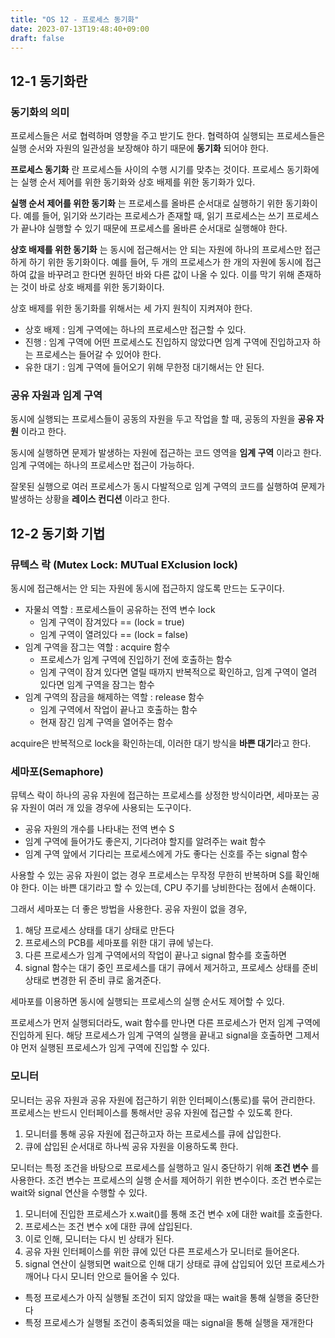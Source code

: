 ```yaml
---
title: "OS 12 - 프로세스 동기화"
date: 2023-07-13T19:48:40+09:00
draft: false
---
```


## 12-1 동기화란
### 동기화의 의미

프로세스들은 서로 협력하며 영향을 주고 받기도 한다. 협력하여 실행되는 프로세스들은 실행 순서와 자원의 일관성을 보장해야 하기 때문에 **동기화** 되어야 한다.

**프로세스 동기화** 란 프로세스들 사이의 수행 시기를 맞추는 것이다. 프로세스 동기화에는 실행 순서 제어를 위한 동기화와 상호 배제를 위한 동기화가 있다.

**실행 순서 제어를 위한 동기화** 는 프로세스를 올바른 순서대로 실행하기 위한 동기화이다. 예를 들어, 읽기와 쓰기라는 프로세스가 존재할 때, 읽기 프로세스는 쓰기 프로세스가 끝나야 실행할 수 있기 때문에 
프로세스를 올바른 순서대로 실행해야 한다.

**상호 배제를 위한 동기화** 는 동시에 접근해서는 안 되는 자원에 하나의 프로세스만 접근하게 하기 위한 동기화이다. 예를 들어, 두 개의 프로세스가 한 개의 자원에 동시에 접근하여 값을 바꾸려고 한다면 
원하던 바와 다른 값이 나올 수 있다. 이를 막기 위해 존재하는 것이 바로 상호 배제를 위한 동기화이다.

상호 배제를 위한 동기화를 위해서는 세 가지 원칙이 지켜져야 한다.
- 상호 배제 : 임계 구역에는 하나의 프로세스만 접근할 수 있다.
- 진행 : 임계 구역에 어떤 프로세스도 진입하지 않았다면 임계 구역에 진입하고자 하는 프로세스는 들어갈 수 있어야 한다.
- 유한 대기 : 임계 구역에 들어오기 위해 무한정 대기해서는 안 된다.

### 공유 자원과 임계 구역
동시에 실행되는 프로세스들이 공동의 자원을 두고 작업을 할 때, 공동의 자원을 **공유 자원** 이라고 한다.

동시에 실행하면 문제가 발생하는 자원에 접근하는 코드 영역을 **임계 구역** 이라고 한다. 임계 구역에는 하나의 프로세스만 접근이 가능하다.

잘못된 실행으로 여러 프로세스가 동시 다발적으로 임계 구역의 코드를 실행하여 문제가 발생하는 상황을 **레이스 컨디션** 이라고 한다.

## 12-2 동기화 기법
### 뮤텍스 락 (Mutex Lock: MUTual EXclusion lock)

동시에 접근해서는 안 되는 자원에 동시에 접근하지 않도록 만드는 도구이다.
- 자물쇠 역할 : 프로세스들이 공유하는 전역 변수 lock
  - 임계 구역이 잠겨있다 == (lock = true)
  - 임계 구역이 열려있다 == (lock = false)
- 임계 구역을 잠그는 역할 : acquire 함수
  - 프로세스가 임계 구역에 진입하기 전에 호출하는 함수
  - 임계 구역이 잠겨 있다면 열릴 때까지 반복적으로 확인하고, 임계 구역이 열려 있다면 임계 구역을 잠그는 함수
- 임계 구역의 잠금을 해제하는 역할 : release 함수
  - 임계 구역에서 작업이 끝나고 호출하는 함수
  - 현재 잠긴 임계 구역을 열어주는 함수

acquire은 반복적으로 lock을 확인하는데, 이러한 대기 방식을 **바쁜 대기**라고 한다.

### 세마포(Semaphore)
뮤텍스 락이 하나의 공유 자원에 접근하는 프로세스를 상정한 방식이라면, 세마포는 공유 자원이 여러 개 있을 경우에 사용되는 도구이다.
- 공유 자원의 개수를 나타내는 전역 변수 S
- 임계 구역에 들어가도 좋은지, 기다려야 할지를 알려주는 wait 함수
- 임계 구역 앞에서 기다리는 프로세스에게 가도 좋다는 신호를 주는 signal 함수

사용할 수 있는 공유 자원이 없는 경우 프로세스는 무작정 무한히 반복하며 S를 확인해야 한다. 이는 바쁜 대기라고 할 수 있는데, CPU 주기를 낭비한다는 점에서 손해이다.

그래서 세마포는 더 좋은 방법을 사용한다. 공유 자원이 없을 경우,
1. 해당 프로세스 상태를 대기 상태로 만든다
2. 프로세스의 PCB를 세마포를 위한 대기 큐에 넣는다.
3. 다른 프로세스가 임계 구역에서의 작업이 끝나고 signal 함수를 호출하면
4. signal 함수는 대기 중인 프로세스를 대기 큐에서 제거하고, 프로세스 상태를 준비 상태로 변경한 뒤 준비 큐로 옮겨준다.

세마포를 이용하면 동시에 실행되는 프로세스의 실행 순서도 제어할 수 있다.

프로세스가 먼저 실행되더라도, wait 함수를 만나면 다른 프로세스가 먼저 임계 구역에 진입하게 된다. 해당 프로세스가 임계 구역의 실행을 끝내고 signal을 호출하면 그제서야 먼저 실행된 프로세스가 임게 
구역에 진입할 수 있다.

### 모니터
모니터는 공유 자원과 공유 자원에 접근하기 위한 인터페이스(통로)를 묶어 관리한다. 프로세스는 반드시 인터페이스를 통해서만 공유 자원에 접근할 수 있도록 한다.
1. 모니터를 통해 공유 자원에 접근하고자 하는 프로세스를 큐에 삽입한다.
2. 큐에 삽입된 순서대로 하나씩 공유 자원을 이용하도록 한다.

모니터는 특정 조건을 바탕으로 프로세스를 실행하고 일시 중단하기 위해 **조건 변수** 를 사용한다. 조건 변수는 프로세스의 실행 순서를 제어하기 위한 변수이다. 조건 변수로는 wait와 signal 연산을 
수행할 수 있다.
1. 모니터에 진입한 프로세스가 x.wait()를 통해 조건 변수 x에 대한 wait를 호출한다.
2. 프로세스는 조건 변수 x에 대한 큐에 삽입된다.
3. 이로 인해, 모니터는 다시 빈 상태가 된다.
4. 공유 자원 인터페이스를 위한 큐에 있던 다른 프로세스가 모니터로 들어온다.
5. signal 연산이 실행되면 wait으로 인해 대기 상태로 큐에 삽입되어 있던 프로세스가 깨어나 다시 모니터 안으로 들어올 수 있다.

- 특정 프로세스가 아직 실행될 조건이 되지 않았을 때는 wait을 통해 실행을 중단한다
- 특정 프로세스가 실행될 조건이 충족되었을 때는 signal을 통해 실행을 재개한다

